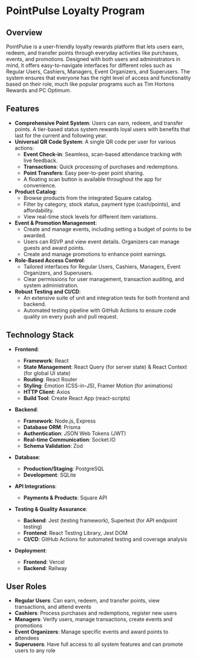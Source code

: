 # PointPulse Loyalty Program

## Overview

PointPulse is a user-friendly loyalty rewards platform that lets users earn, redeem, and transfer points through everyday activities like purchases, events, and promotions. Designed with both users and administrators in mind, it offers easy-to-navigate interfaces for different roles such as Regular Users, Cashiers, Managers, Event Organizers, and Superusers. The system ensures that everyone has the right level of access and functionality based on their role, much like popular programs such as Tim Hortons Rewards and PC Optimum.

## Features

- **Comprehensive Point System**: Users can earn, redeem, and transfer points. A tier-based status system rewards loyal users with benefits that last for the current and following year.
- **Universal QR Code System**: A single QR code per user for various actions:
    - **Event Check-in**: Seamless, scan-based attendance tracking with live feedback.
    - **Transactions**: Quick processing of purchases and redemptions.
    - **Point Transfers**: Easy peer-to-peer point sharing.
    - A floating scan button is available throughout the app for convenience.
- **Product Catalog**:
    - Browse products from the integrated Square catalog.
    - Filter by category, stock status, payment type (cash/points), and affordability.
    - View real-time stock levels for different item variations.
- **Event & Promotion Management**:
    - Create and manage events, including setting a budget of points to be awarded.
    - Users can RSVP and view event details. Organizers can manage guests and award points.
    - Create and manage promotions to enhance point earnings.
- **Role-Based Access Control**:
    - Tailored interfaces for Regular Users, Cashiers, Managers, Event Organizers, and Superusers.
    - Clear permissions for user management, transaction auditing, and system administration.
- **Robust Testing and CI/CD**:
    - An extensive suite of unit and integration tests for both frontend and backend.
    - Automated testing pipeline with GitHub Actions to ensure code quality on every push and pull request.

## Technology Stack

-   **Frontend**:
    -   **Framework**: React
    -   **State Management**: React Query (for server state) & React Context (for global UI state)
    -   **Routing**: React Router
    -   **Styling**: Emotion (CSS-in-JS), Framer Motion (for animations)
    -   **HTTP Client**: Axios
    -   **Build Tool**: Create React App (react-scripts)

-   **Backend**:
    -   **Framework**: Node.js, Express
    -   **Database ORM**: Prisma
    -   **Authentication**: JSON Web Tokens (JWT)
    -   **Real-time Communication**: Socket.IO
    -   **Schema Validation**: Zod

-   **Database**:
    -   **Production/Staging**: PostgreSQL
    -   **Development**: SQLite

-   **API Integrations**:
    -   **Payments & Products**: Square API

-   **Testing & Quality Assurance**:
    -   **Backend**: Jest (testing framework), Supertest (for API endpoint testing)
    -   **Frontend**: React Testing Library, Jest DOM
    -   **CI/CD**: GitHub Actions for automated testing and coverage analysis

-   **Deployment**:
    -   **Frontend**: Vercel
    -   **Backend**: Railway

## User Roles

- **Regular Users**: Can earn, redeem, and transfer points, view transactions, and attend events
- **Cashiers**: Process purchases and redemptions, register new users
- **Managers**: Verify users, manage transactions, create events and promotions
- **Event Organizers**: Manage specific events and award points to attendees
- **Superusers**: Have full access to all system features and can promote users to any role
